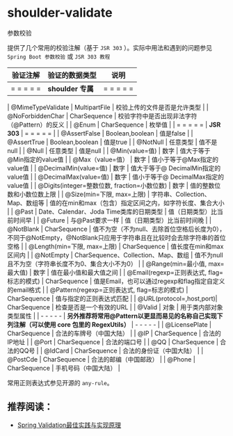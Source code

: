 # shoulder-validate

参数校验

提供了几个常用的校验注解（基于 `JSR 303` ）。实际中用法和遇到的问题参见 `Spring Boot 参数校验` 或 `JSR 303 教程`


| **验证注解** | **验证的数据类型** | **说明** |
|--|--|--|
| = = = = = | **shoulder 专属** | = = = = = |

| @MimeTypeValidate | MultipartFile | 校验上传的文件是否是允许类型 |
| @NoForbiddenChar | CharSequence | 校验字符中是否出现非法字符（@Pattern）的反义 |
| @Enum | CharSequence | 枚举值 |
| = = = = = | **JSR 303** | = = = = = |
| @AssertFalse | Boolean,boolean | 值是false |
| @AssertTrue | Boolean,boolean | 值是true |
| @NotNull | 任意类型 | 值不是null |
| @Null | 任意类型 | 值是null |
| @Min(value=值) | 数字 | 值大于等于@Min指定的value值 |
| @Max（value=值） | 数字 | 值小于等于@Max指定的value值 |
| @DecimalMin(value=值) | 数字 | 值大于等于@ DecimalMin指定的value值 |
| @DecimalMax(value=值) | 数字 | 值小于等于@ DecimalMax指定的value值 |
| @Digits(integer=整数位数, fraction=小数位数) | 数字 | 值的整数位数和小数位数上限 |
| @Size(min=下限, max=上限) | 字符串、Collection、Map、数组等 | 值的在min和max（包含）指定区间之内，如字符长度、集合大小 |
| @Past | Date、Calendar、Joda Time类库的日期类型 | 值（日期类型）比当前时间早 |
| @Future | 与@Past要求一样 | 值（日期类型）比当前时间晚 |
| @NotBlank | CharSequence | 值不为空（不为null、去除首位空格后长度为0），不同于@NotEmpty，@NotBlank只应用于字符串且在比较时会去除字符串的首位空格 |
| @Length(min=下限, max=上限) | CharSequence | 值长度在min和max区间内 |
| @NotEmpty | CharSequence、Collection、Map、数组 | 值不为null且不为空（字符串长度不为0、集合大小不为0） |
| @Range(min=最小值, max=最大值) | 数字 | 值在最小值和最大值之间 |
| @Email(regexp=正则表达式, flag=标志的模式) | CharSequence | 值是Email，也可以通过regexp和flag指定自定义的email格式 |
| @Pattern(regexp=正则表达式, flag=标志的模式) | CharSequence | 值与指定的正则表达式匹配 |
| @URL(protocol=,host,port)| CharSequence | 检查是否是一个有效的URL |
| @Valid | 对象 | 用于类内部对象类型属性 |
| - - - - - | **另外推荐将常用@Pattern以更显而易见的名称自己实现下列注解（可以使用 core 包里的 RegexUtils）** | - - - - - |
| @LicensePlate | CharSequence | 合法的车牌号（中国大陆） |
| @IP | CharSequence | 合法的IP地址 |
| @Port | CharSequence | 合法的端口号 |
| @QQ | CharSequence | 合法的QQ号 |
| @IdCard | CharSequence | 合法的身份证（中国大陆） |
| @PostCde | CharSequence | 合法的邮编（中国邮政） |
| @Phone | CharSequence | 手机号码（中国大陆） |


常用正则表达式参见开源的 `any-rule`。


## 推荐阅读：

- [Spring Validation最佳实践与实现原理](https://zhuanlan.zhihu.com/p/205151764)
